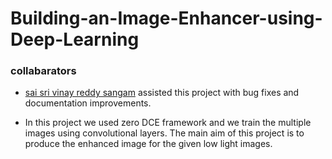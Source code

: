 # Building-an-Image-Enhancer-using-Deep-Learning

### collabarators
- [sai sri vinay reddy sangam](https://github.com/sangamsaisrivinay) assisted this project with bug fixes and documentation improvements.

- In this project we used zero DCE framework and we train the multiple images using convolutional layers. The main aim of this project is to produce the enhanced image for the given low light images.
